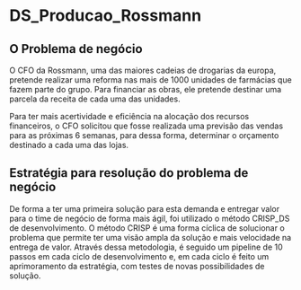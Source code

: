 # DS_Producao_Rossmann

## O Problema de negócio

O CFO da Rossmann, uma das maiores cadeias de drogarias da europa, pretende realizar uma reforma nas mais de 1000 unidades de farmácias que fazem parte do grupo.
Para financiar as obras, ele pretende destinar uma parcela da receita de cada uma das unidades.

Para ter mais acertividade e eficiência na alocação dos recursos financeiros, o CFO solicitou que fosse realizada uma previsão das vendas para as próximas 6 semanas, para dessa forma, determinar o orçamento destinado a cada uma das lojas.

## Estratégia para resolução do problema de negócio

De forma a ter uma primeira solução para esta demanda e entregar valor para o time de negócio de forma mais ágil, foi utilizado o método CRISP_DS de desenvolvimento. O método CRISP é uma forma cíclica de solucionar o problema que permite ter uma visão ampla da solução e mais velocidade na entrega de valor. Através dessa metodologia, é seguido um pipeline de 10 passos em cada ciclo de desenvolvimento e, em cada ciclo é feito um aprimoramento da estratégia, com testes de novas possibilidades de solução.
